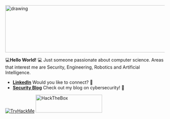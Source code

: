 <img src="https://user-images.githubusercontent.com/80176765/170698024-7145a5bd-5146-4691-9c6e-bba100f06a44.png" alt="drawing" width="2000" height="150"/>

💻**Hello World!** 💻
Just someone passionate about computer science. Areas that interest me are Security, Engineering, Robotics and Artificial Intelligence. 

* [**LinkedIn**](https://www.linkedin.com/in/valreshtech/) Would you like to connect? 👔
* [**Security Blog**](https://medium.com/@plaintextpasswords) Check out my blog on cybersecurity! 🔐

<a href="https://tryhackme.com/p/MrMeow" target="_blank"><img src="https://tryhackme-badges.s3.amazonaws.com/MrMeow.png" alt="TryHackMe"></a>
<a href="https://app.hackthebox.com/profile/528595" target="_blank"><img src="https://www.hackthebox.com/badge/image/528595" alt="HackTheBox" width=210 height=57></a>
